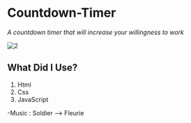 # Countdown-Timer
 *A countdown timer that will increase your willingness to work* <br>
 
![2](https://user-images.githubusercontent.com/51884151/126074367-59a8abf8-3a15-4a2b-a659-1d73fb47a575.png)
## What Did I Use?
  1. Html
  2. Css
  3. JavaScript
  
  -Music : Soldier --> Fleurie
